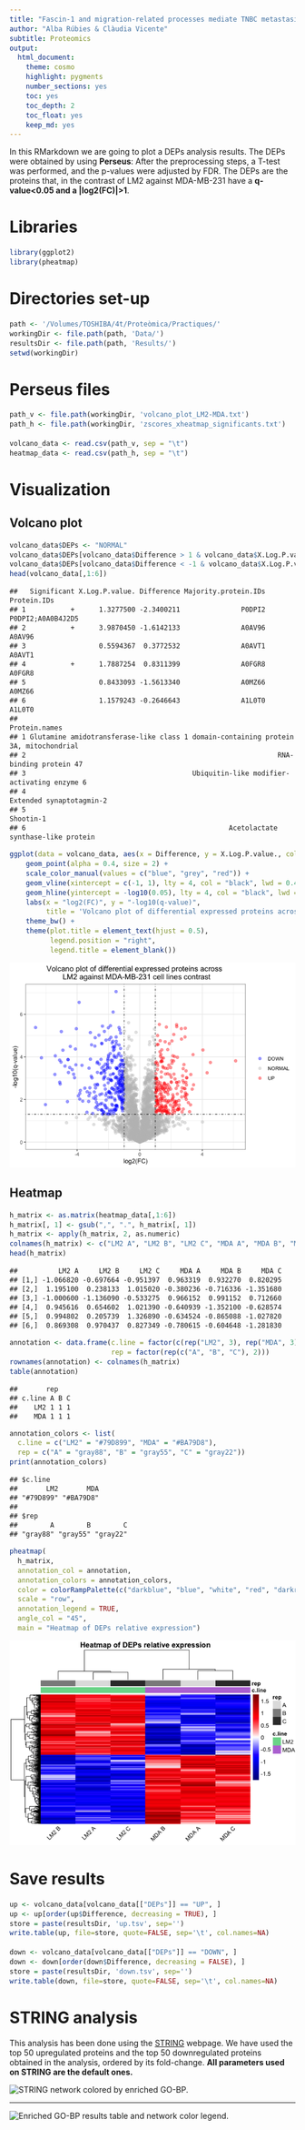 ```yaml
---
title: "Fascin-1 and migration-related processes mediate TNBC metastasis in MDA-MB-231 and LM2 cell lines"
author: "Alba Rúbies & Clàudia Vicente"
subtitle: Proteomics
output:
  html_document:
    theme: cosmo
    highlight: pygments
    number_sections: yes
    toc: yes
    toc_depth: 2
    toc_float: yes
    keep_md: yes
---
```


In this RMarkdown we are going to plot a DEPs analysis results. The DEPs were obtained by using **Perseus**: After the preprocessing steps, a T-test was performed, and the p-values were adjusted by FDR. The DEPs are the proteins that, in the contrast of LM2 against MDA-MB-231 have a **q-value<0.05 and a |log2(FC)|>1**.



# Libraries


```r
library(ggplot2)
library(pheatmap)
```

# Directories set-up


```r
path <- '/Volumes/TOSHIBA/4t/Proteòmica/Practiques/'
workingDir <- file.path(path, 'Data/')
resultsDir <- file.path(path, 'Results/')
setwd(workingDir)
```

# Perseus files


```r
path_v <- file.path(workingDir, 'volcano_plot_LM2-MDA.txt')
path_h <- file.path(workingDir, 'zscores_xheatmap_significants.txt')

volcano_data <- read.csv(path_v, sep = "\t")
heatmap_data <- read.csv(path_h, sep = "\t")
```

# Visualization

## Volcano plot


```r
volcano_data$DEPs <- "NORMAL"
volcano_data$DEPs[volcano_data$Difference > 1 & volcano_data$X.Log.P.value. > -log10(0.05)] <- "UP"
volcano_data$DEPs[volcano_data$Difference < -1 & volcano_data$X.Log.P.value. > -log10(0.05)] <- "DOWN"
head(volcano_data[,1:6])
```

```
##   Significant X.Log.P.value. Difference Majority.protein.IDs       Protein.IDs
## 1           +      1.3277500 -2.3400211               P0DPI2 P0DPI2;A0A0B4J2D5
## 2           +      3.9870450 -1.6142133               A0AV96            A0AV96
## 3                  0.5594367  0.3772532               A0AVT1            A0AVT1
## 4           +      1.7887254  0.8311399               A0FGR8            A0FGR8
## 5                  0.8433093 -1.5613340               A0MZ66            A0MZ66
## 6                  1.1579243 -0.2646643               A1L0T0            A1L0T0
##                                                                         Protein.names
## 1 Glutamine amidotransferase-like class 1 domain-containing protein 3A, mitochondrial
## 2                                                              RNA-binding protein 47
## 3                                         Ubiquitin-like modifier-activating enzyme 6
## 4                                                            Extended synaptotagmin-2
## 5                                                                           Shootin-1
## 6                                                  Acetolactate synthase-like protein
```


```r
ggplot(data = volcano_data, aes(x = Difference, y = X.Log.P.value., colour = DEPs)) +
    geom_point(alpha = 0.4, size = 2) +
    scale_color_manual(values = c("blue", "grey", "red")) +
    geom_vline(xintercept = c(-1, 1), lty = 4, col = "black", lwd = 0.4) +
    geom_hline(yintercept = -log10(0.05), lty = 4, col = "black", lwd = 0.4) +
    labs(x = "log2(FC)", y = "-log10(q-value)", 
         title = 'Volcano plot of differential expressed proteins across \n LM2 against MDA-MB-231 cell lines contrast') +
    theme_bw() +
    theme(plot.title = element_text(hjust = 0.5), 
          legend.position = "right", 
          legend.title = element_blank())
```

![](results_visualization_files/figure-html/volcano-1.png)<!-- -->

## Heatmap


```r
h_matrix <- as.matrix(heatmap_data[,1:6])
h_matrix[, 1] <- gsub(",", ".", h_matrix[, 1])
h_matrix <- apply(h_matrix, 2, as.numeric)
colnames(h_matrix) <- c("LM2 A", "LM2 B", "LM2 C", "MDA A", "MDA B", "MDA C")
head(h_matrix)
```

```
##          LM2 A     LM2 B     LM2 C     MDA A     MDA B     MDA C
## [1,] -1.066820 -0.697664 -0.951397  0.963319  0.932270  0.820295
## [2,]  1.195100  0.238133  1.015020 -0.380236 -0.716336 -1.351680
## [3,] -1.000600 -1.136090 -0.533275  0.966152  0.991152  0.712660
## [4,]  0.945616  0.654602  1.021390 -0.640939 -1.352100 -0.628574
## [5,]  0.994802  0.205739  1.326890 -0.634524 -0.865088 -1.027820
## [6,]  0.869308  0.970437  0.827349 -0.780615 -0.604648 -1.281830
```

```r
annotation <- data.frame(c.line = factor(c(rep("LM2", 3), rep("MDA", 3))),
                         rep = factor(rep(c("A", "B", "C"), 2)))
rownames(annotation) <- colnames(h_matrix)
table(annotation)
```

```
##       rep
## c.line A B C
##    LM2 1 1 1
##    MDA 1 1 1
```

```r
annotation_colors <- list(
  c.line = c("LM2" = "#79D899", "MDA" = "#BA79D8"),
  rep = c("A" = "gray88", "B" = "gray55", "C" = "gray22"))
print(annotation_colors)
```

```
## $c.line
##       LM2       MDA 
## "#79D899" "#BA79D8" 
## 
## $rep
##        A        B        C 
## "gray88" "gray55" "gray22"
```


```r
pheatmap(
  h_matrix,
  annotation_col = annotation,  
  annotation_colors = annotation_colors,
  color = colorRampPalette(c("darkblue", "blue", "white", "red", "darkred"))(256),
  scale = "row",
  annotation_legend = TRUE, 
  angle_col = "45",
  main = "Heatmap of DEPs relative expression")
```

![](results_visualization_files/figure-html/heatmap-1.png)<!-- -->

# Save results


```r
up <- volcano_data[volcano_data[["DEPs"]] == "UP", ]
up <- up[order(up$Difference, decreasing = TRUE), ]
store = paste(resultsDir, 'up.tsv', sep='')
write.table(up, file=store, quote=FALSE, sep='\t', col.names=NA)

down <- volcano_data[volcano_data[["DEPs"]] == "DOWN", ]
down <- down[order(down$Difference, decreasing = FALSE), ]
store = paste(resultsDir, 'down.tsv', sep='')
write.table(down, file=store, quote=FALSE, sep='\t', col.names=NA)
```

# STRING analysis

This analysis has been done using the [STRING](https://string-db.org/) webpage. We have used the top 50 upregulated proteins and the top 50 downregulated proteins obtained in the analysis, ordered by its fold-change. 
**All parameters used on STRING are the default ones.**

![STRING network colored by enriched GO-BP.](/Results/STRING/string_hires_image.png)

---
![Enriched GO-BP results table and network color legend.](/Volumes/TOSHIBA/4t/Proteòmica/Practiques/Results/STRING/results_table.png)
